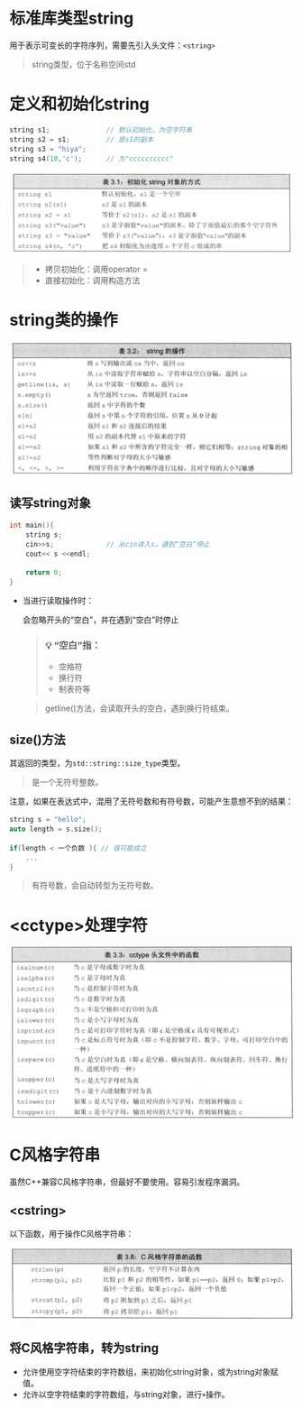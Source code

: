 # 标准库类型string

用于表示可变长的字符序列，需要先引入头文件：`<string>`

> string类型，位于名称空间std



# 定义和初始化string

```C++
string s1;				// 默认初始化，为空字符串
string s2 = s1;			// 是s1的副本
string s3 = "hiya";		
string s4(10,'c');		// 为"cccccccccc"
```

![image-20220713153540186](%E5%AD%97%E7%AC%A6%E4%B8%B2.assets/image-20220713153540186.png)



>- 拷贝初始化：调用operator =
>- 直接初始化：调用构造方法



# string类的操作

![image-20220713153843715](%E5%AD%97%E7%AC%A6%E4%B8%B2.assets/image-20220713153843715.png)





## 读写string对象

```C++
int main(){
    string s;
    cin>>s;				// 从cin读入s，遇到“空白”停止
    cout<< s <<endl;	

    return 0;
}
```



- 当进行读取操作时：

  会忽略开头的“空白”，并在遇到“空白”时停止

  >### 💡 “空白”指：
  >
  >- 空格符
  >- 换行符
  >- 制表符等

  > getline()方法，会读取开头的空白，遇到换行符结束。



## size()方法

其返回的类型，为`std::string::size_type`类型。

> 是一个无符号整数。



注意，如果在表达式中，混用了无符号数和有符号数，可能产生意想不到的结果：

```C++
string s = "hello";
auto length = s.size();

if(length < 一个负数 ){	// 很可能成立
    ...
}
```

> 有符号数，会自动转型为无符号数。



# \<cctype>处理字符

![image-20220713155840320](%E5%AD%97%E7%AC%A6%E4%B8%B2.assets/image-20220713155840320.png)





# C风格字符串

虽然C++兼容C风格字符串，但最好不要使用。容易引发程序漏洞。



## \<cstring>

以下函数，用于操作C风格字符串：

![image-20220714170802550](%E5%AD%97%E7%AC%A6%E4%B8%B2.assets/image-20220714170802550.png)



## 将C风格字符串，转为string

- 允许使用空字符结束的字符数组，来初始化string对象，或为string对象赋值。
- 允许以空字符结束的字符数组，与string对象，进行`+`操作。